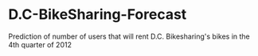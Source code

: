 # D.C-BikeSharing-Forecast
Prediction of number of users that will rent D.C. Bikesharing's bikes in the 4th quarter of 2012

